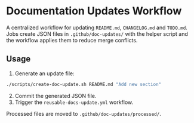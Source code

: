<!-- file: docs/documentation-updates.md -->
<!-- version: 1.0.0 -->
<!-- guid: b1d1f0f3-9c8a-4c9b-8cc6-b0fc9c573c10 -->

# Documentation Updates Workflow

A centralized workflow for updating `README.md`, `CHANGELOG.md` and `TODO.md`.
Jobs create JSON files in `.github/doc-updates/` with the helper script and the
workflow applies them to reduce merge conflicts.

## Usage

1. Generate an update file:

```bash
./scripts/create-doc-update.sh README.md "Add new section" 
```

2. Commit the generated JSON file.
3. Trigger the `reusable-docs-update.yml` workflow.

Processed files are moved to `.github/doc-updates/processed/`.
